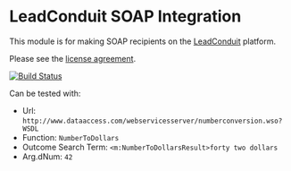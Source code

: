 # LeadConduit SOAP Integration

This module is for making SOAP recipients on the [LeadConduit](http://activeprospect.com/products/leadconduit/) platform.

Please see the
[license agreement](http://creativecommons.org/licenses/by-nc-nd/4.0/).

[![Build Status](https://github.com/activeprospect/leadconduit-integration-soap/workflows/Node.js%20CI/badge.svg)](https://github.com/activeprospect/leadconduit-integration-soap/actions)

Can be tested with:
- Url: `http://www.dataaccess.com/webservicesserver/numberconversion.wso?WSDL`
- Function: `NumberToDollars`
- Outcome Search Term: `<m:NumberToDollarsResult>forty two dollars`
- Arg.dNum: `42`
